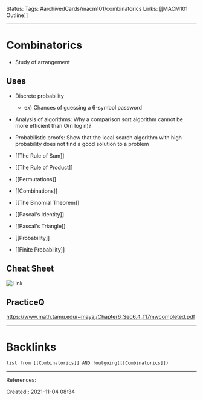 Status: 
Tags: #archivedCards/macm101/combinatorics 
Links: [[MACM101 Outline]]
___
# Combinatorics
- Study of arrangement

## Uses
- Discrete probability
	- ex) Chances of guessing a 6-symbol password
- Analysis of algorithms: Why a comparison sort algorithm cannot be more efficient than O(n log n)? 
- Probabilistic proofs: Show that the local search algorithm with high probability does not find a good solution to a problem

- [[The Rule of Sum]]
- [[The Rule of Product]]
- [[Permutations]]
- [[Combinations]]
- [[The Binomial Theorem]]
- [[Pascal's Identity]]
- [[Pascal's Triangle]]
- [[Probability]]
- [[Finite Probability]]

## Cheat Sheet
![Link](https://trekhleb.dev/static/45e47234d87e36b44a7dee15af13be6d/7dce8/01-cover.jpg)
## PracticeQ
https://www.math.tamu.edu/~mayaj/Chapter6_Sec6.4_f17mwcompleted.pdf
___
# Backlinks
```dataview
list from [[Combinatorics]] AND !outgoing([[Combinatorics]])
```
___
References:

Created:: 2021-11-04 08:34
